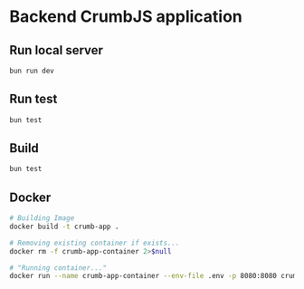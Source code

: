 # Backend CrumbJS application

## Run local server

```bash
bun run dev
```

## Run test

```bash
bun test
```

## Build

```bash
bun test
```

## Docker

```bash
# Building Image
docker build -t crumb-app .

# Removing existing container if exists...
docker rm -f crumb-app-container 2>$null

# "Running container..."
docker run --name crumb-app-container --env-file .env -p 8080:8080 crumb-app
```
